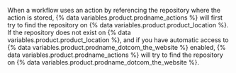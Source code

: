When a workflow uses an action by referencing the repository where the action is stored, {% data variables.product.prodname_actions %} will first try to find the repository on {% data variables.product.product_location %}. If the repository does not exist on {% data variables.product.product_location %}, and if you have automatic access to {% data variables.product.prodname_dotcom_the_website %} enabled, {% data variables.product.prodname_actions %} will try to find the repository on {% data variables.product.prodname_dotcom_the_website %}.